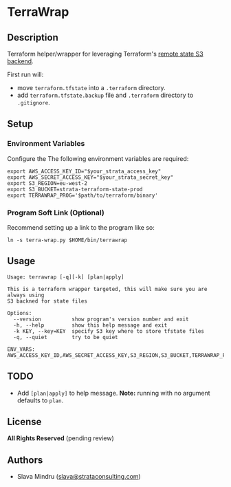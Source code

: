 # TerraWrap

## Description

Terraform helper/wrapper for leveraging Terraform's [remote state S3 backend](https://www.terraform.io/docs/state/remote/s3.html).

First run will:
 * move `terraform.tfstate` into a `.terraform` directory.
 * add `terraform.tfstate.backup` file and `.terraform` directory to `.gitignore`.

## Setup

### Environment Variables
Configure the The following environment variables are required:
```
export AWS_ACCESS_KEY_ID="$your_strata_access_key"
export AWS_SECRET_ACCESS_KEY="$your_strata_secret_key"
export S3_REGION=eu-west-2
export S3_BUCKET=strata-terraform-state-prod
export TERRAWRAP_PROG='$path/to/terraform/binary'
```

### Program Soft Link (Optional)
Recommend setting up a link to the program like so:
```
ln -s terra-wrap.py $HOME/bin/terrawrap
```

## Usage

```    
Usage: terrawrap [-q][-k] [plan|apply]

This is a terraform wrapper targeted, this will make sure you are always using
S3 backned for state files

Options:
  --version          show program's version number and exit
  -h, --help         show this help message and exit
  -k KEY, --key=KEY  specify S3 key where to store tfstate files
  -q, --quiet        try to be quiet

ENV_VARS:
AWS_ACCESS_KEY_ID,AWS_SECRET_ACCESS_KEY,S3_REGION,S3_BUCKET,TERRAWRAP_PROG
```

## TODO

 * Add `[plan|apply]` to help message. __Note:__ running with no argument defaults to `plan`.

## License

__All Rights Reserved__ (pending review)

## Authors
  * Slava Mindru (<slava@strataconsulting.com>)
